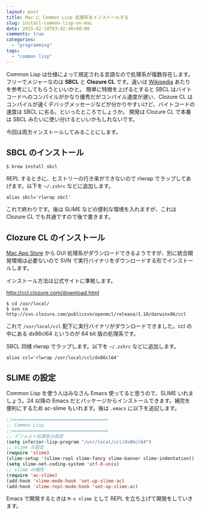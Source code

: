 ```yaml
---
layout: post
title: Mac に Common Lisp 処理系をインストールする
slug: install-common-lisp-on-mac
date: 2015-02-10T03:42:46+00:00
comments: true
categories:
  - "programming"
tags:
  - "common lisp"
---
```


Common Lisp は仕様によって規定される言語なので処理系が複数存在します。フリーでメジャーなのは <strong>SBCL</strong> と <strong>Clozure CL</strong> です。違いは <a href="http://ja.wikipedia.org/wiki/Common_Lisp" title="Common_Lisp" target="_blank">Wikipedia</a> あたりを参考にしてもらうといいかと。
簡単に特徴を上げるとすると SBCL はバイトコードへのコンパイルがかなり優秀だがコンパイル速度が遅い、Clozure CL はコンパイルが速くデバッグメッセージなどが分かりやすいけど、バイトコードの速度は SBCL に劣る。といったところでしょうか。
開発は Clozure CL で本番は SBCL みたいに使い分けるといいかもしれないです。

今回は両方インストールしてみることにします。

## SBCL のインストール

    $ brew install sbcl

REPL するときに、ヒストリーの行き来ができないので rlwrap でラップしてあげます。以下を `~/.zshrc` などに追加します。

    alias sbcl='rlwrap sbcl'

これで終わりです。後は SLIME などの便利な環境を入れますが、これは Clozure CL でも共通ですので後で書きます。


## Clozure CL のインストール
<a href="https://itunes.apple.com/us/app/clozure-cl/id489900618?mt=12" title="MacAppStore" target="_blank">Mac App Store</a> から GUI 処理系がダウンロードできるようですが、別に統合開発環境は必要ないので SVN で実行バイナリをダウンロードする形でインストールします。

インストール方法は公式サイトに準拠します。

http://ccl.clozure.com/download.html

    $ cd /usr/local/
    $ svn co http://svn.clozure.com/publicsvn/openmcl/release/1.10/darwinx86/ccl

これで `/usr/local/ccl` 配下に実行バイナリがダウンロードできました。ccl の中にある dx86cl64 というのが 64 bit 版の処理系です。

SBCL 同様 rlwrap でラップします。以下を `~/.zshrc` などに追加します。

    alias ccl='rlwrap /usr/local/ccl/dx86cl64'


## SLIME の設定
Common Lisp を使う人はみなさん Emacs 使ってると思うので、SLIME いれましょう。24 以降の Emacs だとパッケージからインストールできます。補完を便利にするため ac-slime もいれます。後は `.emacs` に以下を追記します。

```lisp
;;====================================
;; Common Lisp
;;====================================
;; デフォルト処理系の設定
(setq inferior-lisp-program "/usr/local/ccl/dx86cl64")
;; slime の設定
(require 'slime)
(slime-setup '(slime-repl slime-fancy slime-banner slime-indentation))
(setq slime-net-coding-system 'utf-8-unix)
;; slime の補完
(require 'ac-slime)
(add-hook 'slime-mode-hook 'set-up-slime-ac)
(add-hook 'slime-repl-mode-hook 'set-up-slime-ac)
```

Emacs で開発するときは `M-x slime` として REPL を立ち上げて開発をしていきます。
